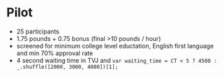 # Pilot

- 25 participants
- 1.75 pounds + 0.75 bonus (final >10 pounds / hour)
- screened for minimum college level eductation, English first language and min 70% approval rate
- 4 second waiting time in TVJ and `var waiting_time = CT < 5 ? 4500 : _.shuffle([2000, 3000, 4000])[1];` 
